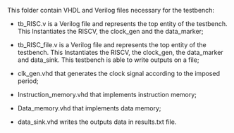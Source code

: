 This folder contain VHDL and Verilog files necessary for the testbench:

- tb_RISC.v is a Verilog file and represents the top entity of the testbench. This Instantiates
  the RISCV, the clock_gen and the data_marker;
  
- tb_RISC_file.v is a Verilog file and represents the top entity of the testbench. This Instantiates
  the RISCV, the clock_gen, the data_marker and data_sink. This testbench is able to write outputs on a file;
  
- clk_gen.vhd that generates the clock signal according to the imposed period;
  
- Instruction_memory.vhd that implements instruction memory;

- Data_memory.vhd that implements data memory;

- data_sink.vhd writes the outputs data in results.txt file.